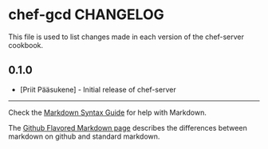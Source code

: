 chef-gcd CHANGELOG
=====================

This file is used to list changes made in each version of the chef-server cookbook.

0.1.0
-----
- [Priit Pääsukene] - Initial release of chef-server

- - -
Check the [Markdown Syntax Guide](http://daringfireball.net/projects/markdown/syntax) for help with Markdown.

The [Github Flavored Markdown page](http://github.github.com/github-flavored-markdown/) describes the differences between markdown on github and standard markdown.
